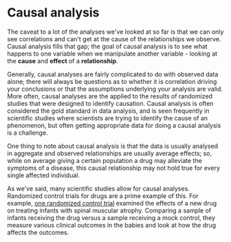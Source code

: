 # Causal analysis 

The caveat to a lot of the analyses we've looked at so far is that we can only see correlations and can't get at the cause of the relationships we observe. Causal analysis fills that gap; the goal of causal analysis is to see what happens to one variable when we manipulate another variable - looking at the **cause** and **effect** of a **relationship**. 

Generally, causal analyses are fairly complicated to do with observed data alone; there will always be questions as to whether it is correlation driving your conclusions or that the assumptions underlying your analysis are valid. More often, causal analyses are the applied to the results of randomized studies that were designed to identify causation. Causal analysis is often considered the gold standard in data analysis, and is seen frequently in scientific studies where scientists are trying to identify the cause of an phenomenon, but often getting appropriate data for doing a causal analysis is a challenge. 

One thing to note about causal analysis is that the data is usually analysed in aggregate and observed relationships are usually average effects; so, while on average giving a certain population a drug may alleviate the symptoms of a disease, this causal relationship may not hold true for every single affected individual. 

As we've said, many scientific studies allow for causal analyses. Randomized control trials for drugs are a prime example of this. For example, [one randomized control trial](http://www.nejm.org/doi/full/10.1056/NEJMoa1702752) examined the effects of a new drug on treating infants with spinal muscular atrophy. Comparing a sample of infants receiving the drug versus a sample receiving a mock control, they measure various clinical outcomes in the babies and look at how the drug affects the outcomes. 
